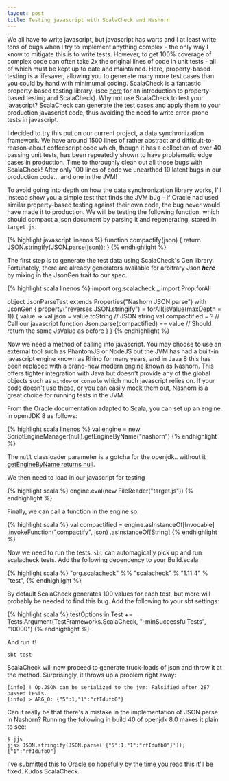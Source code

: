 ```yaml
---
layout: post
title: Testing javascript with ScalaCheck and Nashorn
---
```


We all have to write javascript, but javascript has warts and I at least write tons of bugs when I try to implement anything complex - the only way I know to mitigate this is to write tests. However, to get 100% coverage of complex code can often take 2x the original lines of code in unit tests - all of which must be kept up to date and maintained. Here, property-based testing is a lifesaver, allowing you to generate many more test cases than you could by hand with minimumal coding. ScalaCheck is a fantastic property-based testing library. (see [here](https://github.com/rickynils/scalacheck/wiki/User-Guide) for an introduction to property-based testing and ScalaCheck).
Why not use ScalaCheck to test your javascript?  ScalaCheck can generate the test cases and apply them to your production javascript code, thus avoiding the need to write error-prone tests in javascript.

I decided to try this out on our current project, a data synchronization framework.  We have around 1500 lines of rather abstract and difficult-to-reason-about coffeescript code which, though it has a collection of over 40 passing unit tests, has been repeatedly shown to have problematic edge cases in production.  Time to thoroughly clean out all those bugs with ScalaCheck!  After only 100 lines of code we unearthed 10 latent bugs in our production code... and one in the JVM!

To avoid going into depth on how the data synchronization library works, I'll instead show you a simple test that finds the JVM bug - if Oracle had used similar property-based testing against their own code, the bug never would have made it to production.  We will be testing the following function, which should compact a json document by parsing it and regenerating, stored in `target.js`.

{% highlight javascript linenos %}
function compactify(json) { 
  return JSON.stringify(JSON.parse(json));
}
{% endhighlight %}

The first step is to generate the test data using ScalaCheck's Gen library.  Fortunately, there are already generators available for arbitrary Json ***here*** by mixing in the JsonGen trait to our spec.

{% highlight scala linenos %}
import org.scalacheck._
import Prop.forAll

object JsonParseTest extends Properties("Nashorn JSON.parse") with JsonGen {
  property("reverses JSON.stringify") =
    forAll(jsValue(maxDepth = 1)) { value =>
      val json = value.toString         // JSON string
      val compactified = ?              // Call our javascript function
      Json.parse(compactified) == value // Should return the same JsValue as before
    }
}
{% endhighlight %}

Now we need a method of calling into javascript.  You may choose to use an external tool such as PhantomJS or NodeJS but the JVM has had a built-in javascript engine known as Rhino for many years, and in Java 8 this has been replaced with a brand-new modern engine known as Nashorn.  This offers tighter integration with Java but doesn't provide any of the global objects such as `window` or `console` which much javascript relies on.  If your code doesn't use these, or you can easily mock them out, Nashorn is a great choice for running tests in the JVM.

From the Oracle documentation adapted to Scala, you can set up an engine in openJDK 8 as follows:

{% highlight scala linenos %}
val engine = new ScriptEngineManager(null).getEngineByName("nashorn")
{% endhighlight %}


The `null` classloader parameter is a gotcha for the openjdk.. without it [getEngineByName returns null](http://stackoverflow.com/questions/20168226/sbt-0-13-scriptengine-is-null-for-getenginebyname-javascript).

We then need to load in our javascript for testing

{% highlight scala %}
engine.eval(new FileReader("target.js"))
{% endhighlight %}

Finally, we can call a function in the engine so:

{% highlight scala %}
val compactified = engine.asInstanceOf[Invocable]
                         .invokeFunction("compactify", json)
                         .asInstanceOf[String]
{% endhighlight %}

Now we need to run the tests. `sbt` can automagically pick up and run scalacheck tests.  Add the following dependency to your Build.scala

{% highlight scala %}
"org.scalacheck" %% "scalacheck" % "1.11.4" % "test",
{% endhighlight %}

By default ScalaCheck generates 100 values for each test, but more will probably be needed to find this bug.  Add the following to your sbt settings:

{% highlight scala %}
testOptions in Test += Tests.Argument(TestFrameworks.ScalaCheck, "-minSuccessfulTests", "10000")
{% endhighlight %}

And run it!

    sbt test

ScalaCheck will now proceed to generate truck-loads of json and throw it at the method.  Surprisingly, it throws up a problem right away:

    [info] ! Op.JSON can be serialized to the jvm: Falsified after 287 passed tests.
    [info] > ARG_0: {"5":1,"1":"rfIdufb0"}

Can it really be that there's a mistake in the implementation of JSON.parse in Nashorn? Running the following in build 40 of openjdk 8.0 makes it plain to see:

    $ jjs
    jjs> JSON.stringify(JSON.parse('{"5":1,"1":"rfIdufb0"}'));
    {"1":"rfIdufb0"}
    
I've submitted this to Oracle so hopefully by the time you read this it'll be fixed. Kudos ScalaCheck.

